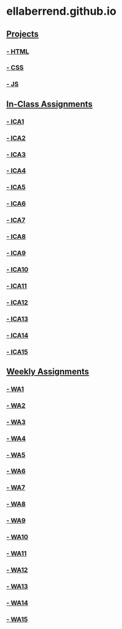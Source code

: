 # ellaberrend.github.io

## <u>Projects<u>
### - HTML
### - CSS
### - JS


## In-Class Assignments
### - ICA1
### - ICA2
### -  <a href="https://github.com/ellaberrend/ellaberrend.github.io/"> ICA3</a>
### - <a href="https://ellaberrend.github.io/ica/ica4/ica4.html"> ICA4 </a>
### - ICA5
### - ICA6
### - ICA7
### - ICA8
### - ICA9
### - ICA10
### - ICA11
### - ICA12
### - ICA13
### - ICA14
### - ICA15


## Weekly Assignments
### - <a href="https://github.com/ellaberrend/ellaberrend.github.io/">WA1</a>
### - <a href="https://ellaberrend.github.io/wa/wa2.html">WA2</a>
### - <a href=https://ellaberrend.github.io/wa/WA3/index.html>WA3</a>
### - WA4
### - WA5
### - WA6
### - WA7
### - WA8
### - WA9
### - WA10
### - WA11
### - WA12
### - WA13
### - WA14
### - WA15